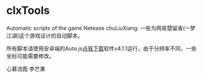 # clxTools
Automatic scripts of the game Netease chuLiuXiang.  一些为网易楚留香(一梦江湖)这个游戏设计的自动脚本。

所有脚本请使用安卓端的Auto.js[点我下载](https://github.com/Ericwyn/Auto.js/releases)软件v4.1.1运行，由于分辨率不同，一些坐标可能需要修改。


心慕流霞 李芒果
